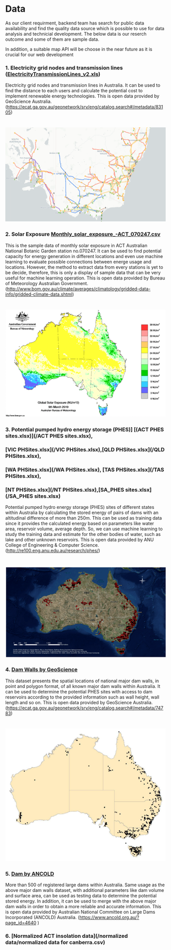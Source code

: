 # Data
As our client requirment, backend team has search for public data availability 
and find the quality data source which is possible to use for data analysis and 
technicial development. The below data is our reserch outcome and some of them are 
sample data.

In addition, a suitable map API will be choose in the near future as it is crucial
for our web development

### 1. Electricity grid nodes and transmission lines ([ElectricityTransmissionLines_v2.xls](/ElectricityTransmissionLines_v2.xls))
Electricity grid nodes and transmission lines in Australia. It can be used to
find the distance to each users and calculate the potential cost to implement
renewable energy technologies. This is open data provided by GeoScience Australia.
(https://ecat.ga.gov.au/geonetwork/srv/eng/catalog.search#/metadata/83105)
# ![Energy Grid Map Demo visualisation](Image/EnergyGrid.png)

### 2. Solar Exposure [Monthly_solar_exposure_-ACT_070247.csv](/Monthly_solar_exposure_-ACT_070247.csv)
This is the sample data of monthly solar exposure in ACT Australian National Botanic 
Garden station no.070247. It can be used to find potential capacity for energy 
generation in different locations and even use machine learning to evaluate possible 
connections between energe usage and locations. However, the method to extract data 
from every stations is yet to be decide, therefore, this is only a display of 
sample data that can be very useful for machine learning operation. This is open
data provided by Bureau of Meteorology Australian Government. 
(http://www.bom.gov.au/climate/averages/climatology/gridded-data-info/gridded-climate-data.shtml)
# ![Solar Exposure Map](Image/SolarExposureMap.png)

### 3. Potential pumped hydro energy storage (PHES)] [(ACT PHES sites.xlsx)](/ACT PHES sites.xlsx),
### [VIC PHSites.xlsx](/VIC PHSites.xlsx),[QLD PHSites.xlsx](/QLD PHSites.xlsx), 
### [WA PHSites.xlsx](/WA PHSites.xlsx), [TAS PHSites.xlsx](/TAS PHSites.xlsx), 
### [NT PHSites.xlsx](/NT PHSites.xlsx),[SA_PHES sites.xlsx](/SA_PHES sites.xlsx)
Potential pumped hydro energy storage (PHES) sites of different states within 
Australia by calculating the stored energy of pairs of dams with an altitudinal 
difference of more than 250m. This can be used as training data since it provides
the calculated energy based on parameters like water area, reservoir volume, 
average depth. So, we can use machine learning to study the training data and 
estimate for the other bodies of water, such as lake and other unknown reservoirs. 
This is open data provided by ANU College of Engineering & Computer Science. 
(http://re100.eng.anu.edu.au/research/phes/)
# ![Potential pumped hydro energy storage](Image/PHES.png)

### 4. [Dam Walls by GeoScience](/MajorDamWalls_v1.xls) 
This dataset presents the spatial locations of national major dam walls, 
in point and polygon format, of all known major dam walls within Australia. 
It can be used to determine the potential PHES sites with access to dam 
reservoirs according to the provided information such as wall height, 
wall length and so on. This is open data provided by GeoScience Australia. 
(https://ecat.ga.gov.au/geonetwork/srv/eng/catalog.search#/metadata/74783)
# ![Dam Walls](Image/Dam.png)

### 5. [Dam by ANCOLD](/Dams-Australia-2010-v1.xls)
More than 500 of registered large dams within Australia. Same usage as the 
above major dam walls dataset, with additional parameters like dam volume and 
surface area, can be used as testing data to determine the potential stored 
energy. In addition, it can be used to merge with the above major dam walls 
in order to obtain a more reliable and accurate information. This is open data 
provided by Australian National Committee on Large Dams Incorporated (ANCOLD) 
Australia. (https://www.ancold.org.au/?page_id=4640 )


### 6. [Normalized ACT insolation data](/normalized data/normalized data for canberra.csv)



